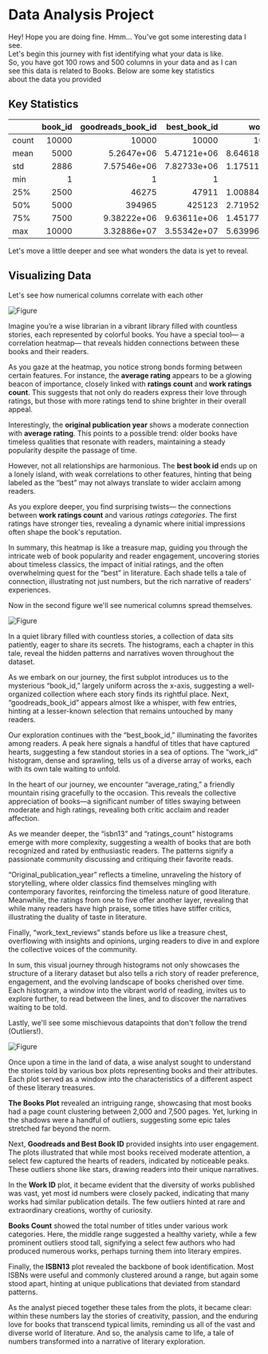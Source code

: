 
# Data Analysis Project 
Hey! Hope you are doing fine. Hmm... You've got some interesting data I see.  
Let's begin this journey with fist identifying what your data is like.  
So, you have got 100 rows and 500 columns in your data and as I can  
see this data is related to Books. Below are some key statistics  
about the data you provided  

## Key Statistics
|       |   book_id |   goodreads_book_id |     best_book_id |         work_id |   books_count |         isbn13 |   original_publication_year |   average_rating |    ratings_count |   work_ratings_count |   work_text_reviews_count |   ratings_1 |   ratings_2 |   ratings_3 |      ratings_4 |       ratings_5 |
|:------|----------:|--------------------:|-----------------:|----------------:|--------------:|---------------:|----------------------------:|-----------------:|-----------------:|---------------------:|--------------------------:|------------:|------------:|------------:|---------------:|----------------:|
| count |     10000 |     10000           |  10000           | 10000           |         10000 | 9415           |                        9979 |            10000 |  10000           |      10000           |                     10000 |       10000 |       10000 |       10000 | 10000          | 10000           |
| mean  |      5000 |         5.2647e+06  |      5.47121e+06 |     8.64618e+06 |            75 |    9.75504e+12 |                        1981 |                4 |  54001           |      59687           |                      2919 |        1345 |        3110 |       11475 | 19965          | 23789           |
| std   |      2886 |         7.57546e+06 |      7.82733e+06 |     1.17511e+07 |           170 |    4.42862e+11 |                         152 |                0 | 157369           |     167803           |                      6124 |        6635 |        9717 |       28546 | 51447          | 79768           |
| min   |         1 |         1           |      1           |    87           |             1 |    1.9517e+08  |                       -1750 |                2 |   2716           |       5510           |                         3 |          11 |          30 |         323 |   750          |   754           |
| 25%   |      2500 |     46275           |  47911           |     1.00884e+06 |            23 |    9.78032e+12 |                        1990 |                3 |  13568           |      15438           |                       694 |         196 |         656 |        3112 |  5405          |  5334           |
| 50%   |      5000 |    394965           | 425123           |     2.71952e+06 |            40 |    9.78045e+12 |                        2004 |                4 |  21155           |      23832           |                      1402 |         391 |        1163 |        4894 |  8269          |  8836           |
| 75%   |      7500 |         9.38222e+06 |      9.63611e+06 |     1.45177e+07 |            67 |    9.78083e+12 |                        2011 |                4 |  41053           |      45915           |                      2744 |         885 |        2353 |        9287 | 16023          | 17304           |
| max   |     10000 |         3.32886e+07 |      3.55342e+07 |     5.63996e+07 |          3455 |    9.79001e+12 |                        2017 |                4 |      4.78065e+06 |          4.94236e+06 |                    155254 |      456191 |      436802 |      793319 |     1.4813e+06 |     3.01154e+06 |  
  
Let's move a little deeper and see what wonders the data is yet to reveal.
  
## Visualizing Data
Let's see how numerical columns correlate with each other  
  
![Figure](./corr_hmap.png)

  
Imagine you’re a wise librarian in a vibrant library filled with countless stories, each represented by colorful books. You have a special tool— a correlation heatmap— that reveals hidden connections between these books and their readers. 

As you gaze at the heatmap, you notice strong bonds forming between certain features. For instance, the **average rating** appears to be a glowing beacon of importance, closely linked with **ratings count** and **work ratings count**. This suggests that not only do readers express their love through ratings, but those with more ratings tend to shine brighter in their overall appeal.

Interestingly, the **original publication year** shows a moderate connection with **average rating**. This points to a possible trend: older books have timeless qualities that resonate with readers, maintaining a steady popularity despite the passage of time. 

However, not all relationships are harmonious. The **best book id** ends up on a lonely island, with weak correlations to other features, hinting that being labeled as the “best” may not always translate to wider acclaim among readers.

As you explore deeper, you find surprising twists— the connections between **work ratings count** and various *ratings categories*. The first ratings have stronger ties, revealing a dynamic where initial impressions often shape the book's reputation. 

In summary, this heatmap is like a treasure map, guiding you through the intricate web of book popularity and reader engagement, uncovering stories about timeless classics, the impact of initial ratings, and the often overwhelming quest for the “best” in literature. Each shade tells a tale of connection, illustrating not just numbers, but the rich narrative of readers' experiences. 

Now in the second figure we'll see numerical columns spread themselves.  
  
![Figure](./histogram.png)

  
In a quiet library filled with countless stories, a collection of data sits patiently, eager to share its secrets. The histograms, each a chapter in this tale, reveal the hidden patterns and narratives woven throughout the dataset.

As we embark on our journey, the first subplot introduces us to the mysterious “book_id,” largely uniform across the x-axis, suggesting a well-organized collection where each story finds its rightful place. Next, “goodreads_book_id” appears almost like a whisper, with few entries, hinting at a lesser-known selection that remains untouched by many readers.

Our exploration continues with the “best_book_id,” illuminating the favorites among readers. A peak here signals a handful of titles that have captured hearts, suggesting a few standout stories in a sea of options. The “work_id” histogram, dense and sprawling, tells us of a diverse array of works, each with its own tale waiting to unfold.

In the heart of our journey, we encounter “average_rating,” a friendly mountain rising gracefully to the occasion. This reveals the collective appreciation of books—a significant number of titles swaying between moderate and high ratings, revealing both critic acclaim and reader affection.

As we meander deeper, the “isbn13” and “ratings_count” histograms emerge with more complexity, suggesting a wealth of books that are both recognized and rated by enthusiastic readers. The patterns signify a passionate community discussing and critiquing their favorite reads.

“Original_publication_year” reflects a timeline, unraveling the history of storytelling, where older classics find themselves mingling with contemporary favorites, reinforcing the timeless nature of good literature. Meanwhile, the ratings from one to five offer another layer, revealing that while many readers have high praise, some titles have stiffer critics, illustrating the duality of taste in literature.

Finally, “work_text_reviews” stands before us like a treasure chest, overflowing with insights and opinions, urging readers to dive in and explore the collective voices of the community. 

In sum, this visual journey through histograms not only showcases the structure of a literary dataset but also tells a rich story of reader preference, engagement, and the evolving landscape of books cherished over time. Each histogram, a window into the vibrant world of reading, invites us to explore further, to read between the lines, and to discover the narratives waiting to be told.

Lastly, we'll see some mischievous datapoints that don't follow the trend (Outliers!).  
  
![Figure](./box_plot.png)

  
Once upon a time in the land of data, a wise analyst sought to understand the stories told by various box plots representing books and their attributes. Each plot served as a window into the characteristics of a different aspect of these literary treasures.

**The Books Plot** revealed an intriguing range, showcasing that most books had a page count clustering between 2,000 and 7,500 pages. Yet, lurking in the shadows were a handful of outliers, suggesting some epic tales stretched far beyond the norm.

Next, **Goodreads and Best Book ID** provided insights into user engagement. The plots illustrated that while most books received moderate attention, a select few captured the hearts of readers, indicated by noticeable peaks. These outliers shone like stars, drawing readers into their unique narratives.

In the **Work ID** plot, it became evident that the diversity of works published was vast, yet most id numbers were closely packed, indicating that many works had similar publication details. The few outliers hinted at rare and extraordinary creations, worthy of curiosity.

**Books Count** showed the total number of titles under various work categories. Here, the middle range suggested a healthy variety, while a few prominent outliers stood tall, signifying a select few authors who had produced numerous works, perhaps turning them into literary empires.

Finally, the **ISBN13** plot revealed the backbone of book identification. Most ISBNs were useful and commonly clustered around a range, but again some stood apart, hinting at unique publications that deviated from standard patterns.

As the analyst pieced together these tales from the plots, it became clear: within these numbers lay the stories of creativity, passion, and the enduring love for books that transcend typical limits, reminding us all of the vast and diverse world of literature. And so, the analysis came to life, a tale of numbers transformed into a narrative of literary exploration.

